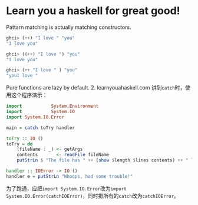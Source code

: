 # Learn you a haskell for great good!
    
Pattarn matching is actually matching constructors.
```haskell
ghci> (++) "I love " "you"
"I love you"
```
```haskell
ghci> ((++) "I love ") "you"
"I love you"
```
```haskell
ghci> (++ "I love " ) "you"
"youI love "
```

Pure functions are lazy by default.
2. 
learnyouahaskell.com 讲到`catch`时，使用这个程序演示：
``` haskell
import           System.Environment
import           System.IO
import System.IO.Error

main = catch toTry handler

toTry :: IO ()
toTry = do
    (fileName : _) <- getArgs
    contents       <- readFile fileName
    putStrLn $ "The file has " ++ (show $length $lines contents) ++ " lines"

handler :: IOError -> IO ()
handler e = putStrLn "Whoops, had some trouble!"
```
为了跑通，应把`import System.IO.Error`改为`import System.IO.Error(catchIOError)`，同时把所有的`catch`改为`catchIOError`。